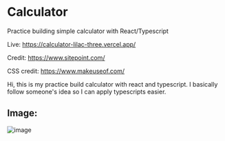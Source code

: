 # Calculator

Practice building simple calculator with React/Typescript

Live: https://calculator-lilac-three.vercel.app/

Credit: https://www.sitepoint.com/

CSS credit: https://www.makeuseof.com/


Hi, this is my practice build calculator with react and typescript. I basically follow someone's idea so I can apply typescripts easier.

## Image:

![image](https://user-images.githubusercontent.com/57731304/200989270-83e2d9fd-da1f-48cb-a973-9d2fc4a12663.png)



